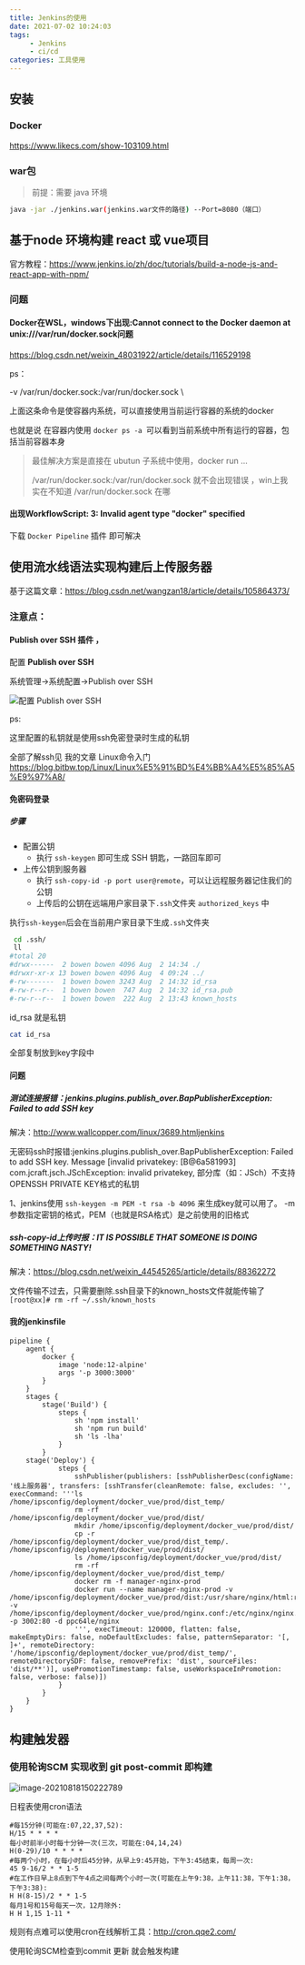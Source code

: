 ```yaml
---
title: Jenkins的使用
date: 2021-07-02 10:24:03
tags:
	 - Jenkins
	 - ci/cd
categories: 工具使用
---
```




## 安装

### Docker

https://www.likecs.com/show-103109.html

### war包

> 前提：需要 java 环境

```bash
java -jar ./jenkins.war(jenkins.war文件的路径) --Port=8080（端口）
```

## 基于node 环境构建 react 或 vue项目

官方教程：https://www.jenkins.io/zh/doc/tutorials/build-a-node-js-and-react-app-with-npm/

### 问题

#### Docker在WSL，windows下出现:Cannot connect to the Docker daemon at unix:///var/run/docker.sock问题

https://blog.csdn.net/weixin_48031922/article/details/116529198

ps： 

-v /var/run/docker.sock:/var/run/docker.sock \

上面这条命令是使容器内系统，可以直接使用当前运行容器的系统的docker

也就是说 在容器内使用 `docker ps -a `可以看到当前系统中所有运行的容器，包括当前容器本身

> 最佳解决方案是直接在 ubutun 子系统中使用，docker run  ...
>
>  /var/run/docker.sock:/var/run/docker.sock  就不会出现错误 ，win上我实在不知道 /var/run/docker.sock 在哪



#### 出现WorkflowScript: 3: Invalid agent type "docker" specified

下载 `Docker Pipeline` 插件 即可解决

## 使用流水线语法实现构建后上传服务器

基于这篇文章：https://blog.csdn.net/wangzan18/article/details/105864373/

### 注意点：

#### **Publish over SSH** 插件 ，

配置 **Publish over SSH** 

系统管理->系统配置->Publish over SSH

![配置 **Publish over SSH** ](https://gitee.com/bitbw/my-gallery/raw/master/img/Publish%20over%20SSH%E9%85%8D%E7%BD%AE.png)

ps:

这里配置的私钥就是使用ssh免密登录时生成的私钥 

全部了解ssh见 我的文章 Linux命令入门 https://blog.bitbw.top/Linux/Linux%E5%91%BD%E4%BB%A4%E5%85%A5%E9%97%A8/

#### 免密码登录

##### 步骤

- 配置公钥
  - 执行 `ssh-keygen` 即可生成 SSH 钥匙，一路回车即可
- 上传公钥到服务器
  - 执行 `ssh-copy-id -p port user@remote`，可以让远程服务器记住我们的公钥
  - 上传后的公钥在远端用户家目录下`.ssh`文件夹 `authorized_keys` 中

执行`ssh-keygen`后会在当前用户家目录下生成`.ssh`文件夹 

```bash
 cd .ssh/
 ll
#total 20
#drwx------  2 bowen bowen 4096 Aug  2 14:34 ./
#drwxr-xr-x 13 bowen bowen 4096 Aug  4 09:24 ../
#-rw-------  1 bowen bowen 3243 Aug  2 14:32 id_rsa
#-rw-r--r--  1 bowen bowen  747 Aug  2 14:32 id_rsa.pub
#-rw-r--r--  1 bowen bowen  222 Aug  2 13:43 known_hosts
```

id_rsa 就是私钥 

```bash
cat id_rsa
```

全部复制放到key字段中

#### 问题

##### 测试连接报错：jenkins.plugins.publish_over.BapPublisherException: Failed to add SSH key

解决：http://www.wallcopper.com/linux/3689.htmljenkins

无密码ssh时报错:jenkins.plugins.publish_over.BapPublisherException: Failed to add SSH key. Message [invalid privatekey: [B@6a581993]
com.jcraft.jsch.JSchException: invalid privatekey, 部分库（如：JSch）不支持OPENSSH PRIVATE KEY格式的私钥

1、jenkins使用 `ssh-keygen -m PEM -t rsa -b 4096` 来生成key就可以用了。
-m 参数指定密钥的格式，PEM（也就是RSA格式）是之前使用的旧格式

##### ssh-copy-id上传时报：IT IS POSSIBLE THAT SOMEONE IS DOING SOMETHING NASTY!

解决：https://blog.csdn.net/weixin_44545265/article/details/88362272

文件传输不过去，只需要删除.ssh目录下的known_hosts文件就能传输了
`[root@xx]# rm -rf ~/.ssh/known_hosts`

#### 我的jenkinsfile

```
pipeline {
    agent {
        docker {
            image 'node:12-alpine' 
            args '-p 3000:3000' 
        }
    }
    stages {
        stage('Build') { 
            steps {
                sh 'npm install'
                sh 'npm run build'
                sh 'ls -lha' 
            }
        }
	stage('Deploy') {
            steps {
                sshPublisher(publishers: [sshPublisherDesc(configName: '线上服务器', transfers: [sshTransfer(cleanRemote: false, excludes: '', execCommand: '''ls /home/ipsconfig/deployment/docker_vue/prod/dist_temp/
                rm -rf /home/ipsconfig/deployment/docker_vue/prod/dist/
                mkdir /home/ipsconfig/deployment/docker_vue/prod/dist/
                cp -r /home/ipsconfig/deployment/docker_vue/prod/dist_temp/.   /home/ipsconfig/deployment/docker_vue/prod/dist/
                ls /home/ipsconfig/deployment/docker_vue/prod/dist/
                rm -rf /home/ipsconfig/deployment/docker_vue/prod/dist_temp/
                docker rm -f manager-nginx-prod
                docker run --name manager-nginx-prod -v /home/ipsconfig/deployment/docker_vue/prod/dist:/usr/share/nginx/html:ro -v /home/ipsconfig/deployment/docker_vue/prod/nginx.conf:/etc/nginx/nginx.conf -p 3002:80 -d ppc64le/nginx
                ''', execTimeout: 120000, flatten: false, makeEmptyDirs: false, noDefaultExcludes: false, patternSeparator: '[, ]+', remoteDirectory: '/home/ipsconfig/deployment/docker_vue/prod/dist_temp/', remoteDirectorySDF: false, removePrefix: 'dist', sourceFiles: 'dist/**')], usePromotionTimestamp: false, useWorkspaceInPromotion: false, verbose: false)])
            }
        }
    }
}

```

## 构建触发器

### 使用轮询SCM 实现收到 git post-commit 即构建

![image-20210818150222789](https://gitee.com/bitbw/my-gallery/raw/master/img/%E4%BD%BF%E7%94%A8%E8%BD%AE%E8%AF%A2SCM%20%E5%AE%9E%E7%8E%B0%E6%94%B6%E5%88%B0%20git%20post-commit%20%E5%8D%B3%E6%9E%84%E5%BB%BA-20210818150222789.png)

 日程表使用cron语法

```
#每15分钟(可能在:07,22,37,52):
H/15 * * * *
每小时前半小时每十分钟一次(三次，可能在:04,14,24)
H(0-29)/10 * * * *
#每两个小时，在每小时后45分钟，从早上9:45开始，下午3:45结束，每周一次:
45 9-16/2 * * 1-5
#在工作日早上8点到下午4点之间每两个小时一次(可能在上午9:38，上午11:38，下午1:38，下午3:38):
H H(8-15)/2 * * 1-5
每月1号和15号每天一次，12月除外:
H H 1,15 1-11 *
```

规则有点难可以使用cron在线解析工具：http://cron.qqe2.com/

使用轮询SCM检查到commit 更新 就会触发构建

